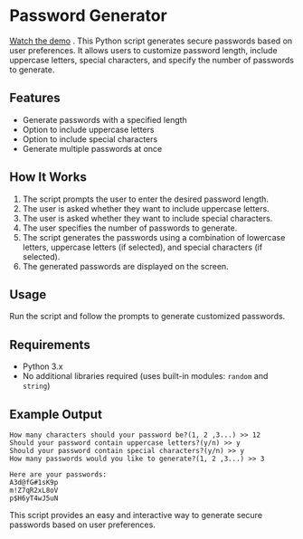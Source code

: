 # Password Generator  
[Watch the demo](https://github.com/cris-mbici/password_generator/raw/main/password_demo.mp4)
. This Python script generates secure passwords based on user preferences. It allows users to customize password length, include uppercase letters, special characters, and specify the number of passwords to generate.  

## Features   
- Generate passwords with a specified length 
- Option to include uppercase letters  
- Option to include special characters  
- Generate multiple passwords at once  

## How It Works  
1. The script prompts the user to enter the desired password length.  
2. The user is asked whether they want to include uppercase letters.  
3. The user is asked whether they want to include special characters.  
4. The user specifies the number of passwords to generate.  
5. The script generates the passwords using a combination of lowercase letters, uppercase letters (if selected), and special characters (if selected).  
6. The generated passwords are displayed on the screen.  

## Usage  
Run the script and follow the prompts to generate customized passwords.  

## Requirements  
- Python 3.x  
- No additional libraries required (uses built-in modules: `random` and `string`)  

## Example Output  
```
How many characters should your password be?(1, 2 ,3...) >> 12  
Should your password contain uppercase letters?(y/n) >> y  
Should your password contain special characters?(y/n) >> y  
How many passwords would you like to generate?(1, 2 ,3...) >> 3  

Here are your passwords:  
A3d@fG#1sK9p  
m!Z7qR2xL8oV  
p$H6yT4wJ5uN  
```  

This script provides an easy and interactive way to generate secure passwords based on user preferences.
